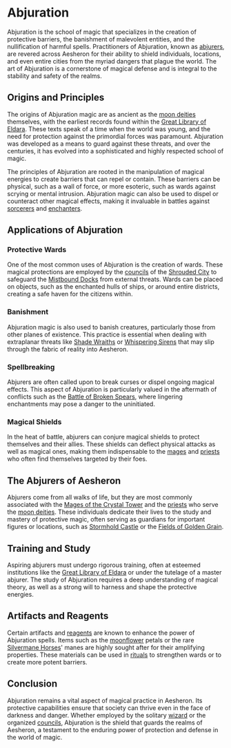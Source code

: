# Abjuration

Abjuration is the school of magic that specializes in the creation of protective barriers, the banishment of malevolent entities, and the nullification of harmful spells. Practitioners of Abjuration, known as [abjurers](Abjurers.md), are revered across Aesheron for their ability to shield individuals, locations, and even entire cities from the myriad dangers that plague the world. The art of Abjuration is a cornerstone of magical defense and is integral to the stability and safety of the realms.

## Origins and Principles

The origins of Abjuration magic are as ancient as the [moon deities](Moon%20Deities.md) themselves, with the earliest records found within the [Great Library of Eldara](Great%20Library%20of%20Eldara.md). These texts speak of a time when the world was young, and the need for protection against the primordial forces was paramount. Abjuration was developed as a means to guard against these threats, and over the centuries, it has evolved into a sophisticated and highly respected school of magic.

The principles of Abjuration are rooted in the manipulation of magical energies to create barriers that can repel or contain. These barriers can be physical, such as a wall of force, or more esoteric, such as wards against scrying or mental intrusion. Abjuration magic can also be used to dispel or counteract other magical effects, making it invaluable in battles against [sorcerers](Sorcerers.md) and [enchanters](Enchanters.md).

## Applications of Abjuration

### Protective Wards

One of the most common uses of Abjuration is the creation of wards. These magical protections are employed by the [councils](Councils.md) of the [Shrouded City](Shrouded%20City.md) to safeguard the [Mistbound Docks](Mistbound%20Docks.md) from external threats. Wards can be placed on objects, such as the enchanted hulls of ships, or around entire districts, creating a safe haven for the citizens within.

### Banishment

Abjuration magic is also used to banish creatures, particularly those from other planes of existence. This practice is essential when dealing with extraplanar threats like [Shade Wraiths](Shade%20Wraiths.md) or [Whispering Sirens](Whispering%20Sirens.md) that may slip through the fabric of reality into Aesheron.

### Spellbreaking

Abjurers are often called upon to break curses or dispel ongoing magical effects. This aspect of Abjuration is particularly valued in the aftermath of conflicts such as the [Battle of Broken Spears](Battle%20of%20Broken%20Spears.md), where lingering enchantments may pose a danger to the uninitiated.

### Magical Shields

In the heat of battle, abjurers can conjure magical shields to protect themselves and their allies. These shields can deflect physical attacks as well as magical ones, making them indispensable to the [mages](Mages.md) and [priests](Priests.md) who often find themselves targeted by their foes.

## The Abjurers of Aesheron

Abjurers come from all walks of life, but they are most commonly associated with the [Mages of the Crystal Tower](Mages%20of%20the%20Crystal%20Tower.md) and the [priests](Priests.md) who serve the [moon deities](Moon%20Deities.md). These individuals dedicate their lives to the study and mastery of protective magic, often serving as guardians for important figures or locations, such as [Stormhold Castle](Stormhold%20Castle.md) or the [Fields of Golden Grain](Fields%20of%20Golden%20Grain.md).

## Training and Study

Aspiring abjurers must undergo rigorous training, often at esteemed institutions like the [Great Library of Eldara](Great%20Library%20of%20Eldara.md) or under the tutelage of a master abjurer. The study of Abjuration requires a deep understanding of magical theory, as well as a strong will to harness and shape the protective energies.

## Artifacts and Reagents

Certain artifacts and [reagents](Reagents.md) are known to enhance the power of Abjuration spells. Items such as the [moonflower](Moonflower.md) petals or the rare [Silvermane Horses](Silvermane%20Horses.md)' manes are highly sought after for their amplifying properties. These materials can be used in [rituals](Rituals.md) to strengthen wards or to create more potent barriers.

## Conclusion

Abjuration remains a vital aspect of magical practice in Aesheron. Its protective capabilities ensure that society can thrive even in the face of darkness and danger. Whether employed by the solitary [wizard](Wizard.md) or the organized [councils](Councils.md), Abjuration is the shield that guards the realms of Aesheron, a testament to the enduring power of protection and defense in the world of magic.